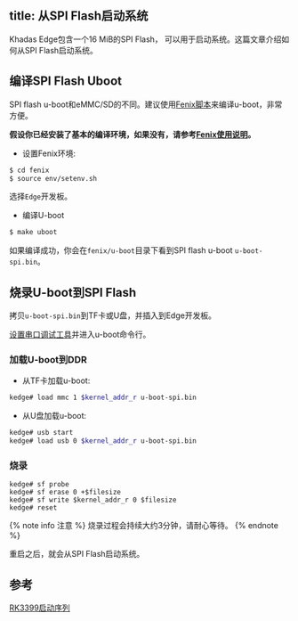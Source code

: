 title: 从SPI Flash启动系统
---

Khadas Edge包含一个16 MiB的SPI Flash， 可以用于启动系统。这篇文章介绍如何从SPI Flash启动系统。

## 编译SPI Flash Uboot
SPI flash u-boot和eMMC/SD的不同。建议使用[Fenix脚本](https://github.com/khadas/fenix)来编译u-boot，非常方便。

**假设你已经安装了基本的编译环境，如果没有，请参考[Fenix使用说明](/linux/zh-cn/edge/FenixScript.html)。**

* 设置Fenix环境:

```sh
$ cd fenix
$ source env/setenv.sh
```
选择`Edge`开发板。

* 编译U-boot

```sh
$ make uboot
```
如果编译成功，你会在`fenix/u-boot`目录下看到SPI flash u-boot `u-boot-spi.bin`。

## 烧录U-boot到SPI Flash
拷贝`u-boot-spi.bin`到TF卡或U盘，并插入到Edge开发板。

[设置串口调试工具](/linux/zh-cn/edge/SetupSerialTool.html)并进入u-boot命令行。

### 加载U-boot到DDR

* 从TF卡加载u-boot:

```sh
kedge# load mmc 1 $kernel_addr_r u-boot-spi.bin
```
* 从U盘加载u-boot:

```sh
kedge# usb start
kedge# load usb 0 $kernel_addr_r u-boot-spi.bin
```

### 烧录

```
kedge# sf probe
kedge# sf erase 0 +$filesize
kedge# sf write $kernel_addr_r 0 $filesize
kedge# reset
```

{% note info 注意 %}
烧录过程会持续大约3分钟，请耐心等待。
{% endnote %}

重启之后，就会从SPI Flash启动系统。

## 参考
[RK3399启动序列](http://opensource.rock-chips.com/wiki_Boot_option)
